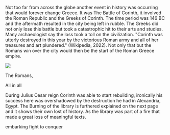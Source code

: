 Not too far from across the globe another event in history was occurring that would forever change Greece. It was The Battle of Corinth, it involved the Roman Republic and the Greeks of Corinth. The time period was 146 BC and the aftermath resulted in the city being left in rubble. The Greeks did not only lose this battle but took a catastrophic hit to their arts and studies. Many archaeologist say the loss took a toll on the civilization. "Corinth was utterly destroyed in this year by the victorious Roman army and all of her treasures and art plundered." (Wikipedia, 2022). Not only that but the Romans win over the city would then be the start of the Roman Greece empire.

![](https://upload.wikimedia.org/wikipedia/commons/thumb/b/bf/Tony_robert-fleury%2C_l%27ultimo_giorno_di_corinto%2C_ante_1870.JPG/1280px-Tony_robert-fleury%2C_l%27ultimo_giorno_di_corinto%2C_ante_1870.JPG)

The Romans,

All in all

During Julius Cesar reign Corinth was able to start rebuilding, ironically his success here was overshadowed by the destruction he had in Alexandria, Egypt. The Burning of the library is furthered explained on the next page and it shows their own lost of history. As the library was part of a fire that made a great loss of meaningful texts. 

embarking fight to conquer
